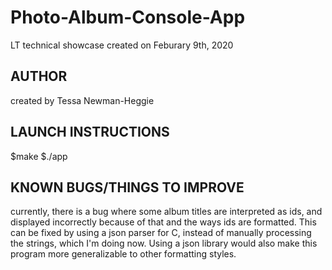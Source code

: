 # Photo-Album-Console-App
LT technical showcase 
created on Feburary 9th, 2020 

## AUTHOR
created by Tessa Newman-Heggie

## LAUNCH INSTRUCTIONS
$make
$./app 

## KNOWN BUGS/THINGS TO IMPROVE
currently, there is a bug where some album titles are interpreted as ids, 
and displayed incorrectly because of that and the ways ids are formatted. 
This can be fixed by using a json parser for C, instead of manually processing the strings, 
which I'm doing now. Using a json library would also make this program more generalizable to other formatting styles. 

